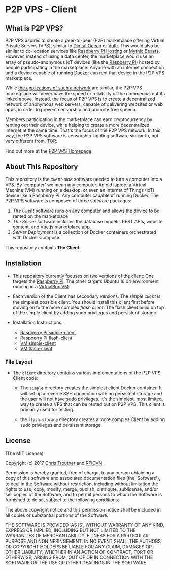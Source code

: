 # P2P VPS - Client

## What is P2P VPS?
P2P VPS aspires to create a peer-to-peer (P2P) marketplace offering Virtual Private Servers (VPS), similar to
[Digital Ocean](http://digitalocean.com) or [Vultr](http://vultr.com). This would also be similar
to co-location services like [Raspberry Pi Hosting](https://raspberry-hosting.com/en) or
[Mythic Beasts](https://www.mythic-beasts.com/order/rpi).
However, instead of using a data center,
the marketplace would use an array of pseudo-anonymous IoT devices (like the [Raspberry Pi](https://www.raspberrypi.org/))
hosted by people participating in the marketplace. Anyone
with an internet connection and a device capable of running [Docker](https://www.docker.com/) can rent
that device in the P2P VPS marketplace.

While [the applications of such a network](https://raspberry-hosting.com/en/applications) are similar,
the P2P VPS marketplace will never have the speed or reliability of the commercial outfits linked above.
Instead, the focus of P2P VPS is to create a decentralized network of anonymous web servers,
capable of delivering websites or web apps, in order to prevent censorship and promote free speech.

Members participating in the marketplace can earn cryptocurrency by renting out their device, while
helping to create a more decentralized internet at the same time.
That's the focus of the P2P VPS network. In this way, the P2P VPS software is censorship-fighting
software similar to, but very different from, [TOR](https://www.torproject.org/).

Find out more at the [P2P VPS Homepage](http://p2pvps.org).

## About This Repository
This repository is the *client-side* software needed to turn a computer into a VPS.
By 'computer' we mean any computer. An old laptop, a Virtual Machine (VM) running on a desktop,
or even an Internet of Things (IoT) device like a Raspberry Pi. Any computer capable of running Docker.
The P2P VPS software is composed of three software packages:

1. *The Client* software runs on any computer and allows the device to be rented on the marketplace.
2. *The Server* software includes the database models, REST APIs, website content, and Vue.js marketplace app.
3. *Server Deployment* is a collection of Docker containers orchestrated with Docker Compose.

This repository contains **The Client**.

## Installation

* This repository currently focuses on two versions of the client: One targets the
[Raspberry Pi](client/rpi).
The other targets Ubuntu 16.04 environment running in a [VirtualBox VM](client/vm).

* Each version of the Client has secondary versions. The *simple client* is the simplest
possible client. You should install this client first before moving on to the more complex
*flash client*. The flash client build on top of the simple client by adding sudo privileges
and persistent storage.

* Installation Instructions:
  * [Raspberry Pi simple-client](client/rpi/simple)
  * [Raspberry Pi flash-client](client/rpi/flash-storage)
  * [VM simple-client](client/vm/simple)
  * [VM flash-client](client/vm/flash-storage)

### File Layout
* The `client` directory contains various implementations of the P2P VPS Client code:

  * The `simple` directory creates the simplest client Docker container. It will set up a reverse SSH connection
  with no persistent storage and the user will not have sudo privileges. It's the simplest, most limited, way
  to create a VPS that can be rented out on P2P VPS. This client is primarily used for testing.

  * the `flash-storage` directory creates a more comples Client by adding sudo privileges and persistant storage.

## License
(The MIT License)

Copyright (c) 2017 [Chris Troutner](http://christroutner.com) and [RPiOVN](http://rpiovn.org)

Permission is hereby granted, free of charge, to any person obtaining a copy of this software and associated documentation files (the 'Software'), to deal in the Software without restriction, including without limitation the rights to use, copy, modify, merge, publish, distribute, sublicense, and/or sell copies of the Software, and to permit persons to whom the Software is furnished to do so, subject to the following conditions:

The above copyright notice and this permission notice shall be included in all copies or substantial portions of the Software.

THE SOFTWARE IS PROVIDED 'AS IS', WITHOUT WARRANTY OF ANY KIND, EXPRESS OR IMPLIED, INCLUDING BUT NOT LIMITED TO THE WARRANTIES OF MERCHANTABILITY, FITNESS FOR A PARTICULAR PURPOSE AND NONINFRINGEMENT. IN NO EVENT SHALL THE AUTHORS OR COPYRIGHT HOLDERS BE LIABLE FOR ANY CLAIM, DAMAGES OR OTHER LIABILITY, WHETHER IN AN ACTION OF CONTRACT, TORT OR OTHERWISE, ARISING FROM, OUT OF OR IN CONNECTION WITH THE SOFTWARE OR THE USE OR OTHER DEALINGS IN THE SOFTWARE.
